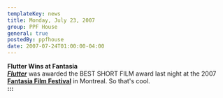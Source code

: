 ```yaml
---
templateKey: news
title: Monday, July 23, 2007
group: PPF House
general: true
postedBy: ppfhouse
date: 2007-07-24T01:00:00-04:00
---
```

**Flutter Wins at Fantasia**  
***[Flutter](http://www.ppfhouse.com/flutter)*** was awarded the BEST SHORT FILM award last night at the 2007 [**Fantasia Film Festival**](http://www.fantasiafest.com/2007/) in Montreal. So that's cool.  
**:::**